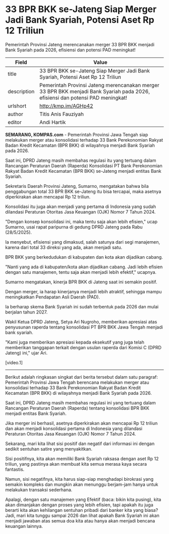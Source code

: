 # 33 BPR BKK se-Jateng Siap Merger Jadi Bank Syariah, Potensi Aset Rp 12 Triliun

Pemerintah Provinsi Jateng merencanakan merger 33 BPR BKK menjadi Bank Syariah pada 2026, efisiensi dan potensi PAD meningkat!

| Field       | Value                                                       |
|-------------|-------------------------------------------------------------|
| title       | 33 BPR BKK se-Jateng Siap Merger Jadi Bank Syariah, Potensi Aset Rp 12 Triliun |
| description | Pemerintah Provinsi Jateng merencanakan merger 33 BPR BKK menjadi Bank Syariah pada 2026, efisiensi dan potensi PAD meningkat! |
| urlshort    | http://kmp.im/AGHp42 |
| author      | Titis Anis Fauziyah |
| editor      | Andi Hartik |

**SEMARANG, KOMPAS.com** - Pemerintah Provinsi Jawa Tengah siap melakukan merger atau konsolidasi terhadap 33 Bank Perekonomian Rakyat Badan Kredit Kecamatan (BPR BKK) di wilayahnya menjadi Bank Syariah pada 2026.

Saat ini, DPRD Jateng masih membahas regulasi itu yang tertuang dalam Rancangan Peraturan Daerah (Raperda) Konsolidasi PT Bank Perekonomian Rakyat Badan Kredit Kecamatan (BPR BKK) se-Jateng menjadi entitas Bank Syariah.

Sekretaris Daerah Provinsi Jateng, Sumarno, mengatakan bahwa bila penggabungan total 33 BPR BKK se-Jateng itu bisa tercapai, maka asetnya diperkirakan akan mencapai Rp 12 triliun.

Konsolidasi itu juga akan menjadi yang pertama di Indonesia yang sudah dilandasi Peraturan Otoritas Jasa Keuangan (OJK) Nomor 7 Tahun 2024.

\"Dengan konsep konsolidasi ini, maka tentu saja akan lebih efisien,\" ucap Sumarno, usai rapat paripurna di gedung DPRD Jateng pada Rabu (28/5/2025).

Ia menyebut, efisiensi yang dimaksud, salah satunya dari segi manajemen, karena dari total 33 direksi yang ada, akan menjadi satu.

BPR BKK yang berkedudukan di kabupaten dan kota akan dijadikan cabang.

\"Nanti yang ada di kabupaten/kota akan dijadikan cabang. Jadi lebih efisien dengan satu manajemen, tentu saja akan menjadi lebih efektif,\" ucapnya.

Sumarno mengatakan, kinerja BPR BKK di Jateng saat ini semakin positif.

Dengan merger, ia harap kinerjanya menjadi lebih atraktif, sehingga mampu meningkatkan Pendapatan Asli Daerah (PAD).

Ia berharap skema Bank Syariah ini sudah terbentuk pada 2026 dan mulai berjalan tahun 2027.

Wakil Ketua DPRD Jateng, Setya Ari Nugroho, memberikan apresiasi atas penyusunan raperda tentang konsolidasi PT BPR BKK Jawa Tengah menjadi bank syariah.

\"Kami juga memberikan apresiasi kepada eksekutif yang juga telah memberikan tanggapan terkait dengan usulan raperda dari Komisi C (DPRD Jateng) ini,\" ujar Ari.

\[video.1\]  

---
Berikut adalah ringkasan singkat dari berita tersebut dalam satu paragraf: Pemerintah Provinsi Jawa Tengah berencana melakukan merger atau konsolidasi terhadap 33 Bank Perekonomian Rakyat Badan Kredit Kecamatan (BPR BKK) di wilayahnya menjadi Bank Syariah pada 2026.

 Saat ini, DPRD Jateng masih membahas regulasi ini yang tertuang dalam Rancangan Peraturan Daerah (Raperda) tentang konsolidasi BPR BKK menjadi entitas Bank Syariah.

 Jika merger ini berhasil, asetnya diperkirakan akan mencapai Rp 12 triliun dan akan menjadi konsolidasi pertama di Indonesia yang dilandasi Peraturan Otoritas Jasa Keuangan (OJK) Nomor 7 Tahun 2024.



Sekarang, mari kita lihat sisi positif dan negatif dari informasi ini dengan sedikit sentuhan satire yang menyakitkan.

 Sisi positifnya, kita akan memiliki Bank Syariah raksasa dengan aset Rp 12 triliun, yang pastinya akan membuat kita semua merasa kaya secara fantastis.

 Namun, sisi negatifnya, kita harus siap-siap menghadapi birokrasi yang semakin kompleks dan mungkin akan menunggu berjam-jam hanya untuk melakukan transaksi sederhana.

 Apalagi, dengan satu manajemen yang Efektif (baca: bikin kita pusing), kita akan dimanjakan dengan proses yang lebih efisien, tapi apakah itu juga berarti kita akan kehilangan sentuhan pribadi dari banker kita yang biasa? Jadi, mari kita tunggu sampai 2026 dan lihat apakah Bank Syariah ini akan menjadi jawaban atas semua doa kita atau hanya akan menjadi bencana keuangan lainnya.
